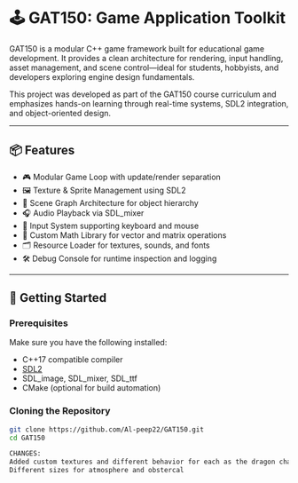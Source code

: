 # 🕹️ GAT150: Game Application Toolkit

GAT150 is a modular C++ game framework built for educational game development. It provides a clean architecture for rendering, input handling, asset management, and scene control—ideal for students, hobbyists, and developers exploring engine design fundamentals.

This project was developed as part of the GAT150 course curriculum and emphasizes hands-on learning through real-time systems, SDL2 integration, and object-oriented design.

---

## 📦 Features

- 🎮 Modular Game Loop with update/render separation
- 🖼️ Texture & Sprite Management using SDL2
- 🧠 Scene Graph Architecture for object hierarchy
- 🎧 Audio Playback via SDL_mixer
- 🧪 Input System supporting keyboard and mouse
- 🧰 Custom Math Library for vector and matrix operations
- 🗂️ Resource Loader for textures, sounds, and fonts
- 🛠️ Debug Console for runtime inspection and logging

---

## 🚀 Getting Started

### Prerequisites

Make sure you have the following installed:

- C++17 compatible compiler
- [SDL2](https://www.libsdl.org/download-2.0.php)
- SDL_image, SDL_mixer, SDL_ttf
- CMake (optional for build automation)

### Cloning the Repository

```bash
git clone https://github.com/Al-peep22/GAT150.git
cd GAT150

CHANGES:
Added custom textures and different behavior for each as the dragon chases and circles while the rock troll waits and prowls each should damage when given the change to implement
Different sizes for atmosphere and obstercal
